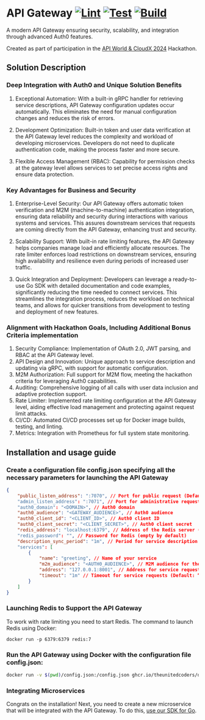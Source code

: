 # API Gateway [![Lint](https://github.com/TheUnitedCoders/devpost-auth0-api-gateway/actions/workflows/lint.yml/badge.svg)](https://github.com/TheUnitedCoders/devpost-auth0-api-gateway/actions/workflows/lint.yml) [![Test](https://github.com/TheUnitedCoders/devpost-auth0-api-gateway/actions/workflows/test.yml/badge.svg)](https://github.com/TheUnitedCoders/devpost-auth0-api-gateway/actions/workflows/test.yml) [![Build](https://github.com/TheUnitedCoders/devpost-auth0-api-gateway/actions/workflows/build.yml/badge.svg)](https://github.com/TheUnitedCoders/devpost-auth0-api-gateway/actions/workflows/build.yml)

A modern API Gateway ensuring security, scalability, and integration through advanced Auth0 features.

Created as part of participation in the [API World & CloudX 2024](https://api-world-2024-hackathon.devpost.com) Hackathon.

## Solution Description

### Deep Integration with Auth0 and Unique Solution Benefits

1. Exceptional Automation:
With a built-in gRPC handler for retrieving service descriptions, API Gateway configuration updates occur automatically. This eliminates the need for manual configuration changes and reduces the risk of errors.

2. Development Optimization:
Built-in token and user data verification at the API Gateway level reduces the complexity and workload of developing microservices. Developers do not need to duplicate authentication code, making the process faster and more secure.

3. Flexible Access Management (RBAC):
Capability for permission checks at the gateway level allows services to set precise access rights and ensure data protection.

### Key Advantages for Business and Security

1. Enterprise-Level Security:
Our API Gateway offers automatic token verification and M2M (machine-to-machine) authentication integration, ensuring data reliability and security during interactions with various systems and services. This assures downstream services that requests are coming directly from the API Gateway, enhancing trust and security.

2. Scalability Support:
With built-in rate limiting features, the API Gateway helps companies manage load and efficiently allocate resources. The rate limiter enforces load restrictions on downstream services, ensuring high availability and resilience even during periods of increased user traffic.

3. Quick Integration and Deployment:
Developers can leverage a ready-to-use Go SDK with detailed documentation and code examples, significantly reducing the time needed to connect services. This streamlines the integration process, reduces the workload on technical teams, and allows for quicker transitions from development to testing and deployment of new features.

### Alignment with Hackathon Goals, Including Additional Bonus Criteria implementation

1. Security Compliance: Implementation of OAuth 2.0, JWT parsing, and RBAC at the API Gateway level.
2. API Design and Innovation: Unique approach to service description and updating via gRPC, with support for automatic configuration.
3. M2M Authorization: Full support for M2M flow, meeting the hackathon criteria for leveraging Auth0 capabilities.
4. Auditing: Comprehensive logging of all calls with user data inclusion and adaptive protection support.
5. Rate Limiter: Implemented rate limiting configuration at the API Gateway level, aiding effective load management and protecting against request limit attacks.
6. CI/CD: Automated CI/CD processes set up for Docker image builds, testing, and linting.
7. Metrics: Integration with Prometheus for full system state monitoring.

## Installation and usage guide

### Create a configuration file config.json specifying all the necessary parameters for launching the API Gateway
```json
{
    "public_listen_address": ":7070", // Port for public request (Default: “:7070”)
    "admin_listen_address": ":7071", // Port for administrative requests (Default: “:7071”)
    "auth0_domain": "<DOMAIN>", // Auth0 domain
    "auth0_audience": "<GATEWAY_AUDIENCE>", // Auth0 audience
    "auth0_client_id": "<CLIENT_ID>", // Auth0 client ID
    "auth0_client_secret": "<CLIENT_SECRET>", // Auth0 client secret
    "redis_address": "localhost:6379", // Address of the Redis server (Default: “localhost:6379”)
    "redis_password": "", // Password for Redis (empty by default)
    "description_sync_period": "1m", // Period for service description updates (Default: “1m”)
    "services": [
        {
            "name": "greeting", // Name of your service
            "m2m_audience": "<AUTH0_AUDIENCE>", // M2M audience for the service
            "address": "127.0.0.1:8001", // Address for service requests
            "timeout": "1m" // Timeout for service requests (Default: “1m”)
        }
    ]
}

```

### Launching Redis to Support the API Gateway

To work with rate limiting you need to start Redis. The command to launch Redis using Docker:
```shell
docker run -p 6379:6379 redis:7
```

### Run the API Gateway using Docker with the configuration file config.json:
```bash
docker run -v $(pwd)/config.json:/config.json ghcr.io/theunitedcoders/devpost-auth0-api-gateway:latest
```

### Integrating Microservices

Congrats on the installation! Next, you need to create a new microservice that will be integrated with the API Gateway. To do this, [use our SDK for Go](pkg/sdk/README.md).
